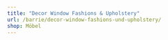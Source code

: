 ```yaml
---
title: "Decor Window Fashions & Upholstery"
url: /barrie/decor-window-fashions-und-upholstery/
shop: Möbel
---
```


